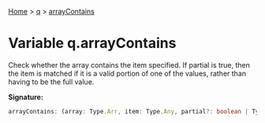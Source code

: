 [Home](../../../index.md) &gt; [q](../../q.md) &gt; [arrayContains](./arraycontains.md)

# Variable q.arrayContains

Check whether the array contains the item specified. If partial is true, then the item is matched if it is a valid portion of one of the values, rather than having to be the full value.

<b>Signature:</b>

```typescript
arrayContains: (array: Type.Arr, item: Type.Any, partial?: boolean | Type.Property | Type.BooleanProperty | Type.BinaryLogical | Type.UnaryLogical | Type.Equality | Type.Comparison | Type.TypeCheckFn | Type.BinaryStrFnBool | Type.ArrayContains | Type.BinarySpatialFnBool | Type.StIsValid | Type.In | Type.Coalesce | Type.Ternary | undefined) => Type.ArrayContains
```
